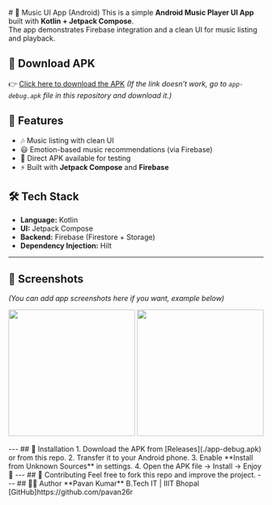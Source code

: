  # 🎵 Music UI App (Android)
This is a simple **Android Music Player UI App** built with **Kotlin + Jetpack Compose**.  
The app demonstrates Firebase integration and a clean UI for music listing and playback.  
## 📱 Download APK
👉 [Click here to download the APK](./app-debug.apk)
*(If the link doesn’t work, go to `app-debug.apk` file in this repository and download it.)*
## 🚀 Features
- 🎶 Music listing with clean UI  
- 😃 Emotion-based music recommendations (via Firebase)  
- 📂 Direct APK available for testing  
- ⚡ Built with **Jetpack Compose** and **Firebase**  
## 🛠️ Tech Stack
- **Language:** Kotlin  
- **UI:** Jetpack Compose  
- **Backend:** Firebase (Firestore + Storage)  
- **Dependency Injection:** Hilt  
---
## 📸 Screenshots
*(You can add app screenshots here if you want, example below)*
<p align="center">
  <img src="screenshot1.png" width="250"/>
  <img src="screenshot2.png" width="250"/>
</p>
---
## 🔧 Installation
1. Download the APK from [Releases](./app-debug.apk) or from this repo.  
2. Transfer it to your Android phone.  
3. Enable **Install from Unknown Sources** in settings.  
4. Open the APK file → Install → Enjoy 🎉  
---
## 🤝 Contributing
Feel free to fork this repo and improve the project.  
---
## 👨‍💻 Author
**Pavan Kumar**  
B.Tech IT | IIIT Bhopal   [GitHub]https://github.com/pavan26r  

